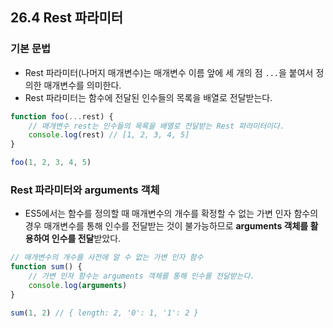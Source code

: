 ## 26.4 Rest 파라미터

### 기본 문법

- Rest 파라미터(나머지 매개변수)는 매개변수 이름 앞에 세 개의 점 `...`을 붙여서 정의한 매개변수를 의미한다.
- Rest 파라미터는 함수에 전달된 인수들의 목록을 배열로 전달받는다.

```js
function foo(...rest) {
    // 매개변수 rest는 인수들의 목록을 배열로 전달받는 Rest 파라미터이다.
    console.log(rest) // [1, 2, 3, 4, 5]
}

foo(1, 2, 3, 4, 5)
```

### Rest 파라미터와 arguments 객체

- ES5에서는 함수를 정의할 때 매개변수의 개수를 확정할 수 없는 가변 인자 함수의 경우 매개변수를 통해 인수를 전달받는 것이 불가능하므로 **arguments 객체를 활용하여 인수를 전달**받았다.

```js
// 매개변수의 개수를 사전에 알 수 없는 가변 인자 함수
function sum() {
    // 가변 인자 함수는 arguments 객체를 통해 인수를 전달받는다.
    console.log(arguments)
}

sum(1, 2) // { length: 2, '0': 1, '1': 2 }
```